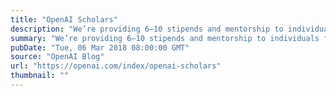 ```yaml
---
title: "OpenAI Scholars"
description: "We’re providing 6–10 stipends and mentorship to individuals from underrepresented groups to study deep learning full-time for 3 months and open-source a project."
summary: "We’re providing 6–10 stipends and mentorship to individuals from underrepresented groups to study deep learning full-time for 3 months and open-source a project."
pubDate: "Tue, 06 Mar 2018 08:00:00 GMT"
source: "OpenAI Blog"
url: "https://openai.com/index/openai-scholars"
thumbnail: ""
---
```


